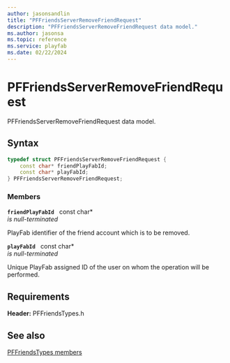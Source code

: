 ```yaml
---
author: jasonsandlin
title: "PFFriendsServerRemoveFriendRequest"
description: "PFFriendsServerRemoveFriendRequest data model."
ms.author: jasonsa
ms.topic: reference
ms.service: playfab
ms.date: 02/22/2024
---
```


# PFFriendsServerRemoveFriendRequest  

PFFriendsServerRemoveFriendRequest data model.  

## Syntax  
  
```cpp
typedef struct PFFriendsServerRemoveFriendRequest {  
    const char* friendPlayFabId;  
    const char* playFabId;  
} PFFriendsServerRemoveFriendRequest;  
```
  
### Members  
  
**`friendPlayFabId`** &nbsp; const char*  
*is null-terminated*  
  
PlayFab identifier of the friend account which is to be removed.
  
**`playFabId`** &nbsp; const char*  
*is null-terminated*  
  
Unique PlayFab assigned ID of the user on whom the operation will be performed.
  
  
## Requirements  
  
**Header:** PFFriendsTypes.h
  
## See also  
[PFFriendsTypes members](../pffriendstypes_members.md)  

  
  
